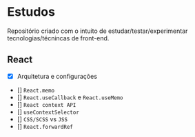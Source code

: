 # Estudos

Repositório criado com o intuito de estudar/testar/experimentar tecnologias/técnincas de front-end.

## React
* [x] Arquitetura e configurações
* [] `React.memo`
* [] `React.useCallback` e `React.useMemo`
* [] `React context API`
* [] `useContextSelector`
* [] `CSS/SCSS` vs `JSS`
* [] `React.forwardRef`
